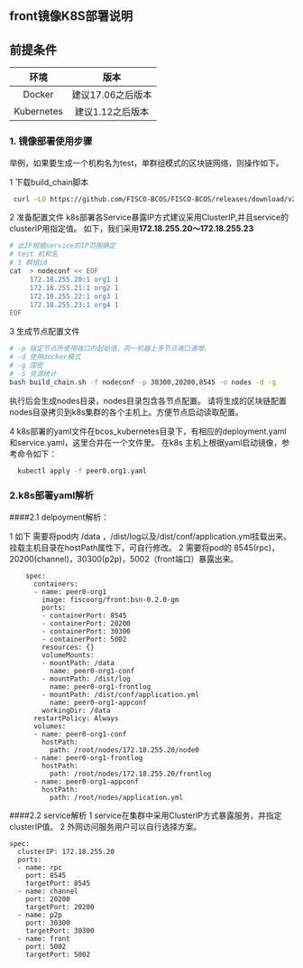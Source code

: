 ## front镜像K8S部署说明

## 前提条件

|   环境    | 版本                   |
| :------: | :----------------------: |
| Docker |       建议17.06之后版本    |
| Kubernetes |       建议1.12之后版本    |




### 1. 镜像部署使用步骤

 举例，如果要生成一个机构名为test，单群组模式的区块链网络，则操作如下。  
 
 1 下载build_chain脚本
 
  ```bash
   curl -LO https://github.com/FISCO-BCOS/FISCO-BCOS/releases/download/v2.3.0/build_chain.sh && chmod u+x build_chain.sh
   ```
 
 2 准备配置文件
  k8s部署各Service暴露IP方式建议采用ClusterIP,并且service的clusterIP用指定值。
  如下，我们采用**172.18.255.20～172.18.255.23**

```bash
# 此IP根据service的IP范围确定
# test 机构名
# 1 群组id
cat  > nodeconf << EOF
     172.18.255.20:1 org1 1
     172.18.255.21:1 org2 1
     172.18.255.22:1 org3 1
     172.18.255.23:1 org4 1
EOF
```

 3 生成节点配置文件

```bash
# -p 指定节点所使用端口的起始值，同一机器上多节点端口递增。
# -d 使用docker模式
# -g 国密
# -S 资源统计
bash build_chain.sh -f nodeconf -p 30300,20200,8545 -o nodes -d -g
```
 执行后会生成nodes目录，nodes目录包含各节点配置。
 请将生成的区块链配置nodes目录拷贝到k8s集群的各个主机上。方便节点启动读取配置。
  
 4 k8s部署的yaml文件在bcos_kubernetes目录下，有相应的deployment.yaml和service.yaml，这里合并在一个文件里。
   在k8s 主机上根据yaml启动镜像，参考命令如下：
    
 ```bash       
   kubectl apply -f peer0.org1.yaml   
```


### 2.k8s部署yaml解析

####2.1 delpoyment解析：

1 如下 需要将pod内 /data ，/dist/log以及/dist/conf/application.yml挂载出来。挂载主机目录在hostPath属性下，可自行修改。
2 需要将pod的 8545(rpc)，20200(channel)，30300(p2p)，5002（front端口）暴露出来。
```
    spec:
      containers:
      - name: peer0-org1
        image: fiscoorg/front:bsn-0.2.0-gm
        ports:
        - containerPort: 8545
        - containerPort: 20200
        - containerPort: 30300
        - containerPort: 5002
        resources: {}
        volumeMounts:
        - mountPath: /data
          name: peer0-org1-conf
        - mountPath: /dist/log
          name: peer0-org1-frontlog
        - mountPath: /dist/conf/application.yml
          name: peer0-org1-appconf
        workingDir: /data
      restartPolicy: Always
      volumes:
      - name: peer0-org1-conf
        hostPath:
          path: /root/nodes/172.18.255.20/node0
      - name: peer0-org1-frontlog
        hostPath:
          path: /root/nodes/172.18.255.20/frontlog
      - name: peer0-org1-appconf
        hostPath:
          path: /root/nodes/application.yml
```
####2.2 service解析
1 service在集群中采用ClusterIP方式暴露服务，并指定clusterIP值。 
2 外网访问服务用户可以自行选择方案。

```
spec:
  clusterIP: 172.18.255.20
  ports:
  - name: rpc
    port: 8545
    targetPort: 8545
  - name: channel
    port: 20200
    targetPort: 20200
  - name: p2p
    port: 30300
    targetPort: 30300
  - name: front
    port: 5002
    targetPort: 5002
``` 